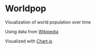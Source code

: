 # Worldpop
Visualization of world population over time   

Using data from [Wikipedia](https://en.wikipedia.org/wiki/World_population#Population_growth_by_region)

Visualized with [Chart.js](https://www.chartjs.org/)
